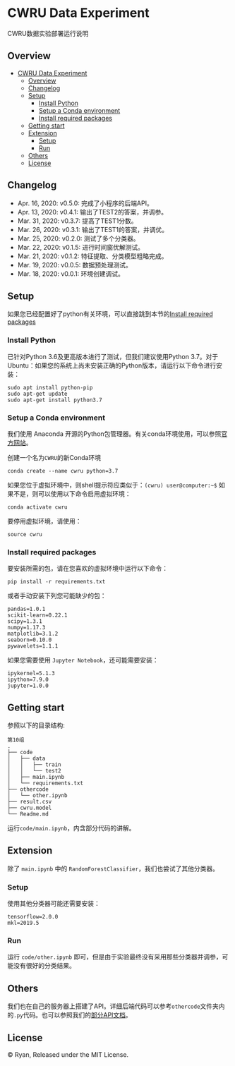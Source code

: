 # CWRU Data Experiment
CWRU数据实验部署运行说明

## Overview
- [CWRU Data Experiment](#cwru-data-experiment)
  - [Overview](#overview)
  - [Changelog](#changelog)
  - [Setup](#setup)
    - [Install Python](#install-python)
    - [Setup a Conda environment](#setup-a-conda-environment)
    - [Install required packages](#install-required-packages)
  - [Getting start](#getting-start)
  - [Extension](#extension)
    - [Setup](#setup-1)
    - [Run](#run)
  - [Others](#others)
  - [License](#license)


## Changelog
- Apr. 16, 2020: v0.5.0: 完成了小程序的后端API。
- Apr. 13, 2020: v0.4.1: 输出了TEST2的答案，并调参。
- Mar. 31, 2020: v0.3.7: 提高了TEST1分数。
- Mar. 26, 2020: v0.3.1: 输出了TEST1的答案，并调优。
- Mar. 25, 2020: v0.2.0: 测试了多个分类器。
- Mar. 22, 2020: v0.1.5: 进行时间窗优解测试。
- Mar. 21, 2020: v0.1.2: 特征提取、分类模型粗略完成。
- Mar. 19, 2020: v0.0.5: 数据预处理测试。
- Mar. 18, 2020: v0.0.1: 环境创建调试。

## Setup
如果您已经配置好了python有关环境，可以直接跳到本节的[Install required packages](#install-required-packages)
### Install Python
已针对Python 3.6及更高版本进行了测试，但我们建议使用Python 3.7。对于Ubuntu：如果您的系统上尚未安装正确的Python版本，请运行以下命令进行安装：
```
sudo apt install python-pip
sudo apt-get update
sudo apt-get install python3.7
```

### Setup a Conda environment
我们使用 Anaconda 开源的Python包管理器。有关conda环境使用，可以参照[官方网站](https://www.anaconda.com/)。

创建一个名为`CWRU`的新Conda环境
```
conda create --name cwru python=3.7
```
如果您位于虚拟环境中，则shell提示符应类似于：`(cwru) user@computer:~$` 如果不是，则可以使用以下命令启用虚拟环境：
```
conda activate cwru 
```
要停用虚拟环境，请使用：
```
source cwru
```
### Install required packages
要安装所需的包，请在您喜欢的虚拟环境中运行以下命令：
```
pip install -r requirements.txt
```
或者手动安装下列您可能缺少的包：
```
pandas=1.0.1
scikit-learn=0.22.1
scipy=1.3.1
numpy=1.17.3
matplotlib=3.1.2
seaborn=0.10.0
pywavelets=1.1.1
```
如果您需要使用 `Jupyter Notebook`，还可能需要安装：
```
ipykernel=5.1.3
ipython=7.9.0
jupyter=1.0.0
```

## Getting start
参照以下的目录结构:
```
第10组
.
├── code
│   ├── data
│   │   ├── train
│   │   └── test2
│   ├── main.ipynb
│   └── requirements.txt
├── othercode
│   └── other.ipynb
├── result.csv
├── cwru.model
└── Readme.md
```
运行`code/main.ipynb`，内含部分代码的讲解。

## Extension
除了 `main.ipynb` 中的 `RandomForestClassifier`，我们也尝试了其他分类器。
### Setup
使用其他分类器可能还需要安装：
```
tensorflow=2.0.0
mkl=2019.5
```
### Run
运行 `code/other.ipynb` 即可，但是由于实验最终没有采用那些分类器并调参，可能没有很好的分类结果。

## Others
我们也在自己的服务器上搭建了API。详细后端代码可以参考`othercode`文件夹内的`.py`代码。也可以参照我们的[部分API文档]()。

## License
© Ryan, Released under the MIT License.